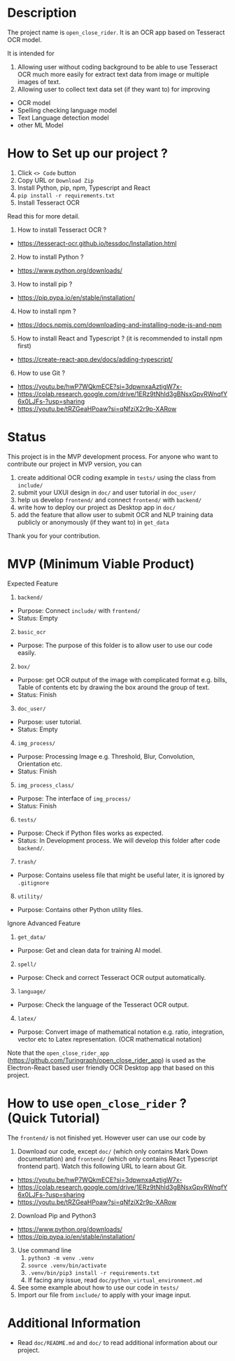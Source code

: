 # Description

The project name is `open_close_rider`. It is an OCR app based on Tesseract OCR model.

It is intended for 
1.	Allowing user without coding background to be able to use Tesseract OCR much more easily for extract text data from image or multiple images of text.
2.	Allowing user to collect text data set (if they want to) for improving
-	OCR model
-	Spelling checking language model
-	Text Language detection model
-   other ML Model

# How to Set up our project ?

1.  Click `<> Code` button
2.  Copy URL or `Download Zip`
3.  Install Python, pip, npm, Typescript and React
4.  `pip install -r requirements.txt`
5.  Install Tesseract OCR

Read this for more detail.
1.  How to install Tesseract OCR ?
-   https://tesseract-ocr.github.io/tessdoc/Installation.html
2.  How to install Python ?
-   https://www.python.org/downloads/
3.  How to install pip ?
-   https://pip.pypa.io/en/stable/installation/
4.  How to install npm ?
-   https://docs.npmjs.com/downloading-and-installing-node-js-and-npm
5.  How to install React and Typescript ? (it is recommended to install npm first)
-   https://create-react-app.dev/docs/adding-typescript/
6.  How to use Git ?
-   https://youtu.be/hwP7WQkmECE?si=3dpwnxaAztigW7x-
-   https://colab.research.google.com/drive/1ERz9tNhId3gBNsxGpvRWnqfY6x0LJFs-?usp=sharing
-   https://youtu.be/tRZGeaHPoaw?si=qNfziX2r9p-XARow

# Status

This project is in the MVP development process. For anyone who want to contribute our project in MVP version, you can
1.  create additional OCR coding example in `tests/` using the class from `include/`
2.  submit your UXUI design in `doc/` and user tutorial in `doc_user/`
3.  help us develop `frontend/` and connect `frontend/` with `backend/`
4.  write how to deploy our project as Desktop app in `doc/`
5.  add the feature that allow user to submit OCR and NLP training data publicly or anonymously (if they want to) in `get_data`

Thank you for your contribution.

# MVP (Minimum Viable Product)

Expected Feature
1.  `backend/`
-	Purpose: Connect `include/` with `frontend/`
-   Status: Empty
2.  `basic_ocr`
-   Purpose: The purpose of this folder is to allow user to use our code easily.
2.  `box/`
-   Purpose: get OCR output of the image with complicated 
format e.g. bills, Table of contents etc by drawing the box around the group of 
text.
-   Status: Finish
3.  `doc_user/`
-	Purpose: user tutorial.
-   Status: Empty
4.	`img_process/`
-	Purpose: Processing Image e.g. Threshold, Blur, Convolution, Orientation etc.
-   Status: Finish
5.  `img_process_class/`
-	Purpose: The interface of `img_process/`
-   Status: Finish
6.  `tests/`
-	Purpose: Check if Python files works as expected.
-   Status: In Development process. We will develop this folder after code `backend/`.
7.  `trash/`
-	Purpose: Contains useless file that might be useful later, it is ignored by `.gitignore`
8.  `utility/`
-	Purpose: Contains other Python utility files.

Ignore Advanced Feature
1.	`get_data/`
-	Purpose: Get and clean data for training AI model.
2.	`spell/`
-	Purpose: Check and correct Tesseract OCR output automatically.
3.	`language/`
-	Purpose: Check the language of the Tesseract OCR output.
4.	`latex/`
-	Purpose: Convert image of mathematical notation e.g. ratio, integration, vector etc to Latex representation. (OCR mathematical notation)

Note that the `open_close_rider_app` (https://github.com/Turingraph/open_close_rider_app) 
is used as the Electron-React based user friendly OCR Desktop app that based on this project.

# How to use `open_close_rider` ? (Quick Tutorial)

The `frontend/` is not finished yet. However user can use our code by
1.  Download our code, except `doc/` (which only contains Mark Down documentation) and `frontend/` (which only contains React Typescript frontend part). Watch this following URL to learn about Git.
-   https://youtu.be/hwP7WQkmECE?si=3dpwnxaAztigW7x-
-   https://colab.research.google.com/drive/1ERz9tNhId3gBNsxGpvRWnqfY6x0LJFs-?usp=sharing
-   https://youtu.be/tRZGeaHPoaw?si=qNfziX2r9p-XARow
2.  Download Pip and Python3
-   https://www.python.org/downloads/
-   https://pip.pypa.io/en/stable/installation/
3.  Use command line
    1.  `python3 -m venv .venv`
    2.  `source .venv/bin/activate` 
    3.  `.venv/bin/pip3 install -r requirements.txt`
    4.  If facing any issue, read `doc/python_virtual_environment.md`
4.  See some example about how to use our code in `tests/`
5.  Import our file from `include/` to apply with your image input.

# Additional Information

-	Read `doc/README.md` and `doc/` to read additional information about our project.
